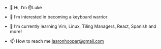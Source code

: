 - 👋 Hi, I’m @Luke

- 👀 I’m interested in becoming a keyboard warrior

- 🌱 I’m currently learning Vim, Linux, Tiling Managers, React, Spanish and more!

- 📫 How to reach me laaronhooper@gmail.com

